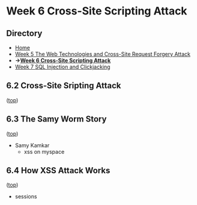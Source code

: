# Week 6 Cross-Site Scripting Attack
## Directory
- [Home](/README.md#table-of-contents)
- [Week 5 The Web Technologies and Cross-Site Request Forgery Attack](/week5/README.md#week-5-the-web-technologies-and-cross-site-request-forgery-attack)
- **&rarr;[Week 6 Cross-Site Scripting Attack](/week6/README.md#week-6-cross-site-scripting-attack)**
- [Week 7 SQL Injection and Clickjacking](/week7/README.md#week-7-sql-injection-and-clickjacking)

## 6.2 Cross-Site Sripting Attack
([top](#directory))

## 6.3 The Samy Worm Story
([top](#directory))

- Samy Kamkar
  - xss on myspace

## 6.4 How XSS Attack Works
([top](#directory))

- sessions
